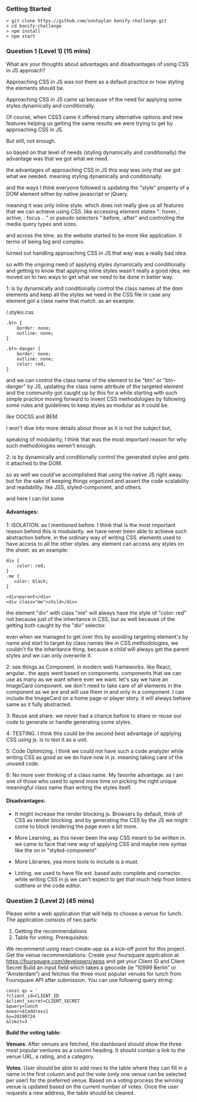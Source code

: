 <!-- # bonify-challenge -->

### Getting Started
```
> git clone https://github.com/snntaylan bonify-challenge.git
> cd bonify-challenge
> npm install
> npm start
```


### Question 1 (Level	1)	(15	mins)
What are	your thoughts about advantages	and	disadvantages of using CSS in JS approach?

Approaching CSS in JS was not there as a default practice or how styling the elements should be.

Approaching CSS in JS came up because of the need for applying some styles dynamically and conditionally.

Of course, when CSS3 came it offered many alternative options and new features helping us getting the same results we were trying to get by approaching CSS in JS.

But still, not enough.

so based on that level of needs (styling dynamically and conditionally) the advantage was that we got what we need.

the advantages of approaching CSS in JS this way was only that we got what we needed. meaning styling dynamically and conditionally.

and the ways I think everyone followed is updating the "style" property of a DOM element either by native javascript or jQuery.

meaning it was only inline style. which does not really give us all features that we can achieve using CSS. like accessing element states ": hover, : active, : focus .. " or pseudo selectors ":before, :after" and controlling the media query types and sizes.

and across the time. as the website started to be more like application. it terms of being big and complex.

turned out handling approaching CSS in JS that way was a really bad idea.

so with the ongoing need of applying styles dynamically and conditionally and getting to know that applying inline styles wasn't really a good idea, we moved on to two ways to get what we need to be done in better way.

1: is by dynamically and conditionally control the class names of the dom elements and keep all the styles we need in the CSS file in case any element got a class name that match. as an example: 


/.styles.css

    .btn {
        border: none;
        outline: none;
    }

    .btn-danger {
        border: none;
        outline: none;
        color: red;
    }

and we can control the class name of the element to be "btn" or "btn-danger" by JS, updating the class name attribute of the targeted element and the community got caught up by this for a while starting with such simple practice moving forward to invent CSS methodologies by following some rules and guidelines to keep styles as modular as it could be.

like OOCSS and BEM.

I won't dive into more details about those as it is not the subject but,

speaking of modularity, I think that was the most important reason for why such methodologies weren't enough.

2: is by dynamically and conditionally control the generated styles and gets it attached to the DOM.

so as well we could've accomplished that using the native JS right away. but for the sake of keeping things organized and assert the code scalability and readability.
like JSS, styled-component, and others.

and here I can list some

#### Advantages:

1: ISOLATION. as I mentioned before. I think that is the most important reason behind this is modularity.
we have never been able to achieve such abstraction before. in the ordinary way of writing CSS. elements used to have access to all the other styles. any element can access any styles on the sheet. as an example:

    div {
        color: red;
    }
    .me {
       color: black;
    }
    
    <div>parent</div>
    <div class="me">child</div>

the element "div" with class "me" will always have the style of "color: red" not because just of the inheritance in CSS, but as well because of the getting both caught by the "div" selector.

even when we managed to get over this by avoiding targeting element's by name and start to target by class names like in CSS methodologies, we couldn't fix the inheritance thing. because a child will always get the parent styles and we can only overwrite it.

2: see things as Component.
in modern web frameworks. like React, angular.. the apps went based on components. components that we can use as many as we want where ever we want.
let's say we have an ImageCard component. we don't need to take care of all elements in the component as we are and will use them in and only in a component.
I can include the ImageCard on a home page or player story. it will always behave same as it fully abstracted.

3: Reuse and share.
we never had a chance before to share or reuse our code to generate or handle generating some styles.

4: TESTING.
I think this could be the second best advantage of applying CSS using js. is to test it as a unit.

5: Code Optimizing.
I think we could not have such a code analyzer while writing CSS as good as we do have now in js.
meaning taking care of the unused code.

6: No more over thinking of a class name.
My favorite advantage. as I am one of those who used to spend more time on picking the right unique meaningful class name than writing the styles itself.


#### Disadvantages:

*   It might increase the render blocking js.
    Browsers by default, think of CSS as render blocking. and by generating the CSS by the JS we might come to block rendering the page even a bit more.

*   More Learning,
    as this never been the way CSS meant to be written in. we came to face that new way of applying CSS and maybe new syntax like the on in "styled-component"
    
*   More Libraries,
    yea more tools to include is a must.

*   Linting.
    we used to have file ext. based auto complete and corrector.
    while writing CSS in js we can't expect to get that much help from linters outthere or the code editor.

### Question 2 (Level 2) (45	mins)


Please write a web application that will help to choose a venue for lunch. The application consists of two parts:
1. Getting the recommendations
2. Table for voting.
Prerequisites:

We recommend using react-create-app as a kick-off point for this project. Get the venue recommendations:
Create your foursquare application at https://foursquare.com/developers/apps and get your Client ID and Client Secret
Build an input field which takes a geocode (ie “10999 Berlin” or “Amsterdam”) and fetches the three most popular venues for lunch from Foursquare API after submission.
You can use following query string:
 
 ```
 const qs = `
?client_id=CLIENT_ID
&client_secret=CLIENT_SECRET
&query=lunch
&near=${address}
&v=20190724
&limit=3 `
```
**Build the voting table:**

**Venues**. After venues are fetched, the dashboard should show the three most popular ventures as a column heading. It should contain a link to the venue URL, a rating, and a category.

**Votes**. User should be able to add rows to the table where they can fill in a name in the first column and put the vote (only one venue can be selected per user) for the preferred venue. Based on a voting process the winning venue is updated based on the current number of votes.
Once the user requests a new address, the table should be cleared.
